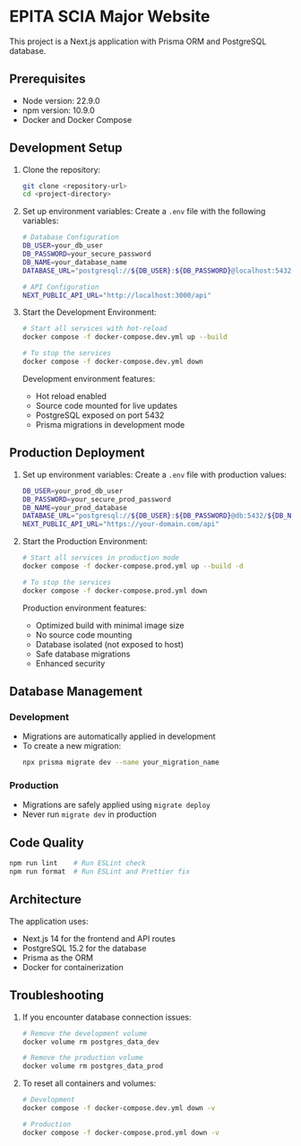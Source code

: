 # EPITA SCIA Major Website

This project is a Next.js application with Prisma ORM and PostgreSQL database.

## Prerequisites

- Node version: 22.9.0
- npm version: 10.9.0
- Docker and Docker Compose

## Development Setup

1. Clone the repository:
   ```bash
   git clone <repository-url>
   cd <project-directory>
   ```

2. Set up environment variables:
   Create a `.env` file with the following variables:
   ```bash
   # Database Configuration
   DB_USER=your_db_user
   DB_PASSWORD=your_secure_password
   DB_NAME=your_database_name
   DATABASE_URL="postgresql://${DB_USER}:${DB_PASSWORD}@localhost:5432/${DB_NAME}?schema=public"

   # API Configuration
   NEXT_PUBLIC_API_URL="http://localhost:3000/api"
   ```

3. Start the Development Environment:
   ```bash
   # Start all services with hot-reload
   docker compose -f docker-compose.dev.yml up --build

   # To stop the services
   docker compose -f docker-compose.dev.yml down
   ```

   Development environment features:
   - Hot reload enabled
   - Source code mounted for live updates
   - PostgreSQL exposed on port 5432
   - Prisma migrations in development mode

## Production Deployment

1. Set up environment variables:
   Create a `.env` file with production values:
   ```bash
   DB_USER=your_prod_db_user
   DB_PASSWORD=your_secure_prod_password
   DB_NAME=your_prod_database
   DATABASE_URL="postgresql://${DB_USER}:${DB_PASSWORD}@db:5432/${DB_NAME}?schema=public"
   NEXT_PUBLIC_API_URL="https://your-domain.com/api"
   ```

2. Start the Production Environment:
   ```bash
   # Start all services in production mode
   docker compose -f docker-compose.prod.yml up --build -d

   # To stop the services
   docker compose -f docker-compose.prod.yml down
   ```

   Production environment features:
   - Optimized build with minimal image size
   - No source code mounting
   - Database isolated (not exposed to host)
   - Safe database migrations
   - Enhanced security

## Database Management

### Development
- Migrations are automatically applied in development
- To create a new migration:
  ```bash
  npx prisma migrate dev --name your_migration_name
  ```

### Production
- Migrations are safely applied using `migrate deploy`
- Never run `migrate dev` in production

## Code Quality

```bash
npm run lint    # Run ESLint check
npm run format  # Run ESLint and Prettier fix
```

## Architecture

The application uses:
- Next.js 14 for the frontend and API routes
- PostgreSQL 15.2 for the database
- Prisma as the ORM
- Docker for containerization

## Troubleshooting

1. If you encounter database connection issues:
   ```bash
   # Remove the development volume
   docker volume rm postgres_data_dev

   # Remove the production volume
   docker volume rm postgres_data_prod
   ```

2. To reset all containers and volumes:
   ```bash
   # Development
   docker compose -f docker-compose.dev.yml down -v

   # Production
   docker compose -f docker-compose.prod.yml down -v
   ```
